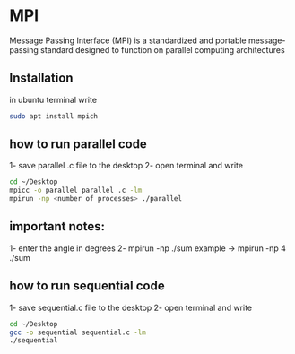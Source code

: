 # MPI

Message Passing Interface (MPI) is a standardized and portable message-passing standard designed to function on parallel computing architectures
## Installation

in ubuntu terminal write 
```bash
sudo apt install mpich
```

## how to run parallel code 
1- save parallel .c file to the desktop
2- open terminal and write 
```bash
cd ~/Desktop
mpicc -o parallel parallel .c -lm
mpirun -np <number of processes> ./parallel 
```


## important notes:
1- enter the angle in degrees
2- mpirun -np <number of processes> ./sum   example ->  mpirun -np 4 ./sum 

## how to run sequential code 
1- save sequential.c file to the desktop
2- open terminal and write 
```bash
cd ~/Desktop
gcc -o sequential sequential.c -lm
./sequential
```

